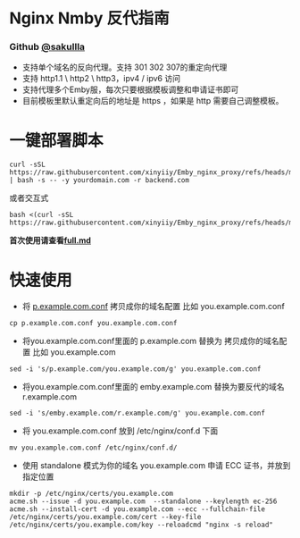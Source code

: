 # Nginx Nmby 反代指南

### Github [@sakullla](https://github.com/sakullla) 

- 支持单个域名的反向代理。支持 301 302 307的重定向代理
- 支持 http1.1 \ http2 \ http3，ipv4 / ipv6 访问
- 支持代理多个Emby服，每次只要根据模板调整和申请证书即可
- 目前模板里默认重定向后的地址是 https ，如果是 http 需要自己调整模板。

# 一键部署脚本
```shell
curl -sSL https://raw.githubusercontent.com/xinyiiy/Emby_nginx_proxy/refs/heads/main/sakullla/deploy.sh | bash -s -- -y yourdomain.com -r backend.com
```
或者交互式
```shell
bash <(curl -sSL https://raw.githubusercontent.com/xinyiiy/Emby_nginx_proxy/refs/heads/main/sakullla/deploy.sh)
```


**首次使用请查看[full.md](full.md)**
# 快速使用

- 将 [p.example.com.conf](conf.d/p.example.com.conf) 拷贝成你的域名配置 比如 you.example.com.conf
```shell
cp p.example.com.conf you.example.com.conf
```

- 将you.example.com.conf里面的 p.example.com 替换为 拷贝成你的域名配置 比如 you.example.com
```shell
sed -i 's/p.example.com/you.example.com/g' you.example.com.conf
```

- 将you.example.com.conf里面的 emby.example.com 替换为要反代的域名 r.example.com
```shell
sed -i 's/emby.example.com/r.example.com/g' you.example.com.conf
```

- 将 you.example.com.conf 放到 /etc/nginx/conf.d 下面
```shell
mv you.example.com.conf /etc/nginx/conf.d/
```

- 使用 standalone 模式为你的域名 you.example.com 申请 ECC 证书，并放到指定位置

```shell
mkdir -p /etc/nginx/certs/you.example.com
acme.sh --issue -d you.example.com  --standalone --keylength ec-256
acme.sh --install-cert -d you.example.com --ecc --fullchain-file /etc/nginx/certs/you.example.com/cert --key-file /etc/nginx/certs/you.example.com/key --reloadcmd "nginx -s reload"
```





